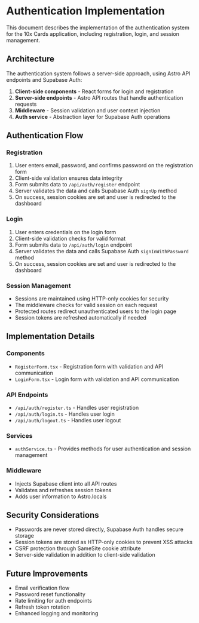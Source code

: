 # Authentication Implementation

This document describes the implementation of the authentication system for the 10x Cards application, including registration, login, and session management.

## Architecture

The authentication system follows a server-side approach, using Astro API endpoints and Supabase Auth:

1. **Client-side components** - React forms for login and registration
2. **Server-side endpoints** - Astro API routes that handle authentication requests
3. **Middleware** - Session validation and user context injection
4. **Auth service** - Abstraction layer for Supabase Auth operations

## Authentication Flow

### Registration

1. User enters email, password, and confirms password on the registration form
2. Client-side validation ensures data integrity
3. Form submits data to `/api/auth/register` endpoint
4. Server validates the data and calls Supabase Auth `signUp` method
5. On success, session cookies are set and user is redirected to the dashboard

### Login

1. User enters credentials on the login form
2. Client-side validation checks for valid format
3. Form submits data to `/api/auth/login` endpoint
4. Server validates the data and calls Supabase Auth `signInWithPassword` method
5. On success, session cookies are set and user is redirected to the dashboard

### Session Management

- Sessions are maintained using HTTP-only cookies for security
- The middleware checks for valid session on each request
- Protected routes redirect unauthenticated users to the login page
- Session tokens are refreshed automatically if needed

## Implementation Details

### Components

- `RegisterForm.tsx` - Registration form with validation and API communication
- `LoginForm.tsx` - Login form with validation and API communication

### API Endpoints

- `/api/auth/register.ts` - Handles user registration
- `/api/auth/login.ts` - Handles user login
- `/api/auth/logout.ts` - Handles user logout

### Services

- `authService.ts` - Provides methods for user authentication and session management

### Middleware

- Injects Supabase client into all API routes
- Validates and refreshes session tokens
- Adds user information to Astro.locals

## Security Considerations

- Passwords are never stored directly, Supabase Auth handles secure storage
- Session tokens are stored as HTTP-only cookies to prevent XSS attacks
- CSRF protection through SameSite cookie attribute
- Server-side validation in addition to client-side validation

## Future Improvements

- Email verification flow
- Password reset functionality
- Rate limiting for auth endpoints
- Refresh token rotation
- Enhanced logging and monitoring
